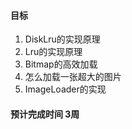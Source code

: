#### 目标  
1. DiskLru的实现原理    
2. Lru的实现原理  
3. Bitmap的高效加载  
4. 怎么加载一张超大的图片   
5. ImageLoader的实现  

#### 预计完成时间 3周  